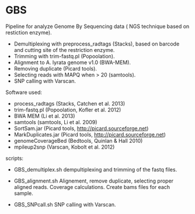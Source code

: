 GBS
==============

Pipeline for analyze Genome By Sequencing data ( NGS technique based on restiction enzyme).



- Demultiplexing with preprocess_radtags (Stacks), based on barcode and cutting site of the restriction enzyme.
- Trimming with trim-fastq.pl (Popoolation).
- Alignment to A. lyrata genome v1.0 (BWA-MEM).
- Removing duplicate (Picard tools).
- Selecting reads with MAPQ when > 20 (samtools).
- SNP calling with Varscan.

Software used:

- process_radtags (Stacks, Catchen et al. 2013)
- trim-fastq.pl (Popoolation, Kofler et al. 2012)
- BWA MEM (Li et al. 2013)
- samtools (samtools, Li et al. 2009)
- SortSam.jar (Picard tools, http://picard.sourceforge.net)
- MarkDuplicates.jar (Picard tools, http://picard.sourceforge.net)
- genomeCoverageBed (Bedtools, Quinlan & Hall 2010)
- mpileup2snp (Varscan, Kobolt et al. 2012)

scripts:

- GBS_demultiplex.sh
dempultiplexing and trimming of the fastq files.

- GBS_alignment.sh
Alignement, remove duplicate, selecting proper aligned reads.
Coverage calculations.
Create bams files for each sample.

- GBS_SNPcall.sh
SNP calling with Varscan.



